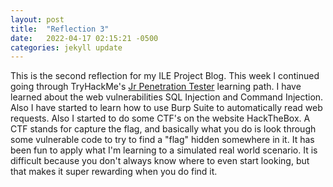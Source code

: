 ```yaml
---
layout: post
title:  "Reflection 3"
date:   2022-04-17 02:15:21 -0500
categories: jekyll update
---
```


This is the second reflection for my ILE Project Blog. 
This week I continued going through TryHackMe's [Jr Penetration Tester](https://tryhackme.com/path/outline/jrpenetrationtester) learning path. I have learned about the web vulnerabilities SQL Injection and Command Injection. Also I have started to learn how to use Burp Suite to automatically read web requests. Also I started to do some CTF's on the website HackTheBox. A CTF stands for capture the flag, and basically what you do is look through some vulnerable code to try to find a "flag" hidden somewhere in it. It has been fun to apply what I'm learning to a simulated real world scenario. It is difficult because you don't always know where to even start looking, but that makes it super rewarding when you do find it.